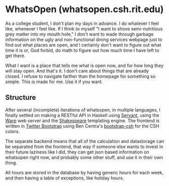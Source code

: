 WhatsOpen (whatsopen.csh.rit.edu)
=================================

As a college student, I don't plan my days in advance. I do whatever I feel like, whenever I feel like. If I think to myself "I want to shove semi-nutritious grey matter into my mouth hole," I don't want to wade through garbage information on the ugly and non-functional dining services webpage just to find out what places are open, and I certainly don't want to figure out what time it is or, God forbid, do math to figure out how much time I have left to get there. 

What I want is a place that tells me what is open now, and for how long they will stay open. And that's it. I don't care about things that are already closed. I refuse to navigate farther than the homepage for something so simple. This is made for me. Use it if you want. 

Structure
---------
After several (incomplete) iterations of whatsopen, in multiple languages, I finally settled on making a RESTful API in Haskell using [Servant](https://github.com/haskell-servant/servant), using the [Warp](https://hackage.haskell.org/package/warp) web server and the [Shakespeare](https://hackage.haskell.org/package/shakespeare) templating engine. The frontend is written in [Twitter Bootstrap](http://getbootstrap.com/) using Ben Centra's [bootstrap-csh](https://github.com/bencentra/bootstrap-csh) for the CSH colors. 

The separate backend means that all of the calculation and datastorage can be separated from the frontend, that way if someone else wants to invest in their future laziness like I did, they can get json based information on whatsopen right now, and probably some other stuff, and use it in their own thing. 

All hours are stored in the database by having generic hours for each week, and then having a table of exceptions, like holiday hours. 
